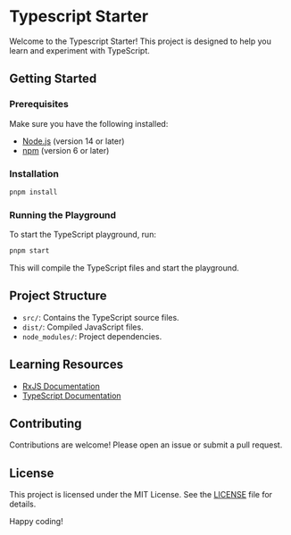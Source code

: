 # Typescript Starter

Welcome to the Typescript Starter! This project is designed to help you learn and experiment with TypeScript.

## Getting Started

### Prerequisites

Make sure you have the following installed:

- [Node.js](https://nodejs.org/) (version 14 or later)
- [npm](https://www.npmjs.com/) (version 6 or later)

### Installation

```bash
pnpm install
```

### Running the Playground

To start the TypeScript playground, run:

```bash
pnpm start
```

This will compile the TypeScript files and start the playground.

## Project Structure

- `src/`: Contains the TypeScript source files.
- `dist/`: Compiled JavaScript files.
- `node_modules/`: Project dependencies.

## Learning Resources

- [RxJS Documentation](https://rxjs.dev/guide/overview)
- [TypeScript Documentation](https://www.typescriptlang.org/docs/)

## Contributing

Contributions are welcome! Please open an issue or submit a pull request.

## License

This project is licensed under the MIT License. See the [LICENSE](LICENSE) file for details.

Happy coding!